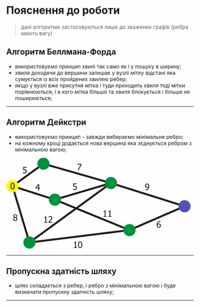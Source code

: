 # Пояснення до роботи
> дані алгоритми застосовуються лише до зважених графів (ребра мають вагу)

## Алгоритм Беллмана-Форда
- використовуємо принцип хвилі так само як і у пошуку в ширину;
- хвиля доходячи до вершини залишає у вузлі мітку відстані яка сумується із всіх пройдених хвилею ребер;
- якщо у вузлі вже присутня мітка і туди приходить хвиля тоді мітки порівнюються, і в кого мітка більше та хвиля блокується і більше не поширюється; 
---

## Алгоритм Дейкстри
- використовуємо принцип - завжди вибираємо мінімальне ребро;
- на кожному кроці додається нова вершина яка зєднується ребром з мінімальною вагою;

![alt text](https://github.com/BobasB/lab_example/blob/master/lab_guidance/4_/dejkstra.gif "Приклад алгоритму Дейкстри")

---

## Пропускна здатність шляху
- шлях складається з ребер, і ребро з мінімальною вагою і буде визначати пропускну здатність шляху;
---